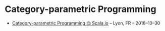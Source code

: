 # Category-parametric Programming

- [Category-parametric Programming @ Scala.io](./scala-io.org) – Lyon, FR – 2018–10–30
